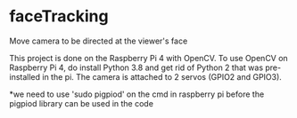 # faceTracking
Move camera to be directed at the viewer's face

This project is done on the Raspberry Pi 4 with OpenCV. To use OpenCV on Raspberry Pi 4, do install Python 3.8 and get rid of Python 2 that was pre-installed in the pi.
The camera is attached to 2 servos (GPIO2 and GPIO3).

*we need to use 'sudo pigpiod' on the cmd in raspberry pi before the pigpiod library can be used in the code
